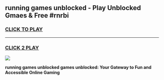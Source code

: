 
## running games unblocked - Play Unblocked Gmaes & Free #rnrbi
<h3>
<a href="https://news.freeplayer.one?title=running_games_unblocked&ref=26F">CLICK TO PLAY</a></h3>
<hr>

<h3>
<a href="https://news.freeplayer.one?title=running_games_unblocked&ref=26F">CLICK 2 PLAY</a>
  
</h3>

<a href="https://news.freeplayer.one?title=running_games_unblocked&ref=26F/"><img src="https://clearcache.store/games.png"></a>


**running games unblocked games unblocked: Your Gateway to Fun and Accessible Online Gaming**
